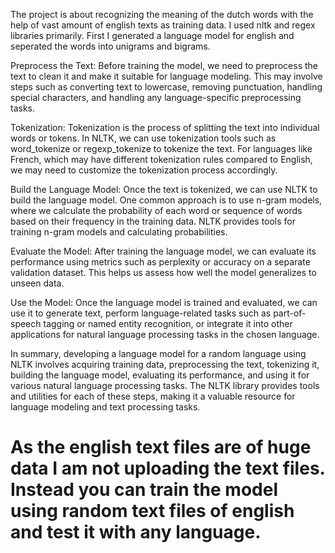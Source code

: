 The project is about recognizing the meaning of the dutch words with the help of vast amount of english texts as training data.
I used nltk and regex libraries primarily.
First I generated a language model for english and seperated the words into unigrams and bigrams.

Preprocess the Text: Before training the model, we need to preprocess the text to clean it and make it suitable for language modeling. This may involve steps such as converting text to lowercase, removing punctuation, handling special characters, and handling any language-specific preprocessing tasks.

Tokenization: Tokenization is the process of splitting the text into individual words or tokens. In NLTK, we can use tokenization tools such as word_tokenize or regexp_tokenize to tokenize the text. For languages like French, which may have different tokenization rules compared to English, we may need to customize the tokenization process accordingly.

Build the Language Model: Once the text is tokenized, we can use NLTK to build the language model. One common approach is to use n-gram models, where we calculate the probability of each word or sequence of words based on their frequency in the training data. NLTK provides tools for training n-gram models and calculating probabilities.

Evaluate the Model: After training the language model, we can evaluate its performance using metrics such as perplexity or accuracy on a separate validation dataset. This helps us assess how well the model generalizes to unseen data.

Use the Model: Once the language model is trained and evaluated, we can use it to generate text, perform language-related tasks such as part-of-speech tagging or named entity recognition, or integrate it into other applications for natural language processing tasks in the chosen language.

In summary, developing a language model for a random language using NLTK involves acquiring training data, preprocessing the text, tokenizing it, building the language model, evaluating its performance, and using it for various natural language processing tasks. The NLTK library provides tools and utilities for each of these steps, making it a valuable resource for language modeling and text processing tasks.

# As the english text files are of huge data I am not uploading the text files. Instead you can train the model using random text files of english and test it with any language.
